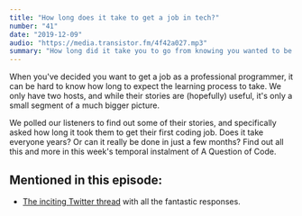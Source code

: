 ```yaml
---
title: "How long does it take to get a job in tech?"
number: "41"
date: "2019-12-09"
audio: "https://media.transistor.fm/4f42a027.mp3"
summary: "How long did it take you to go from knowing you wanted to be a developer to actually starting work at your first dev job?"
---
```


When you've decided you want to get a job as a professional programmer, it can be hard to know how long to expect the learning process to take. We only have two hosts, and while their stories are (hopefully) useful, it's only a small segment of a much bigger picture.

We polled our listeners to find out some of their stories, and specifically asked how long it took them to get their first coding job. Does it take everyone years? Or can it really be done in just a few months? Find out all this and more in this week's temporal instalment of A Question of Code. 

## Mentioned in this episode:

* [The inciting Twitter thread](https://twitter.com/thomashazledine/status/1182921555820630016) with all the fantastic responses.
